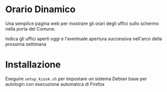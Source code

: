 # Orario Dinamico

Una semplice pagina web per mostrare gli orari degli uffici sullo schermo nella porta del Comune.

Indica gli uffici aperti oggi e l'eventuale apertura successiva nell'arco della prossima settimana

# Installazione

Eseguire `setup_kiosk.sh` per impostare un sistema Debian base per autologin con
esecuzione automatica di Firefox



